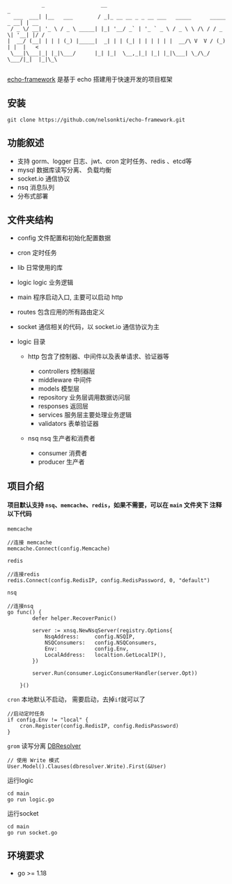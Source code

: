 ```
           _                  __                                             _    
  ___  ___| |__   ___        / _|_ __ __ _ _ __ ___   _____      _____  _ __| | __
 / _ \/ __| '_ \ / _ \ _____| |_| '__/ _` | '_ ` _ \ / _ \ \ /\ / / _ \| '__| |/ /
|  __/ (__| | | | (_) |_____|  _| | | (_| | | | | | |  __/\ V  V / (_) | |  |   < 
 \___|\___|_| |_|\___/      |_| |_|  \__,_|_| |_| |_|\___| \_/\_/ \___/|_|  |_|\_\
                                                                                  
```

[echo-framework](https://github.com/nelsonkti/echo-framework) 是基于 echo 搭建用于快速开发的项目框架

## 安装
```
git clone https://github.com/nelsonkti/echo-framework.git
```

## 功能叙述
- 支持 gorm、logger 日志、jwt、cron 定时任务、redis 、etcd等
- mysql 数据库读写分离、 负载均衡
- socket.io 通信协议
- nsq 消息队列
- 分布式部署

## 文件夹结构 
- config 文件配置和初始化配置数据
- cron 定时任务
- lib 日常使用的库
- logic logic 业务逻辑
- main 程序启动入口, 主要可以启动 http
- routes 包含应用的所有路由定义
- socket 通信相关的代码，以 socket.io 通信协议为主


- logic 目录
    - http 包含了控制器、中间件以及表单请求、验证器等
       - controllers 控制器层
       - middleware 中间件
       - models 模型层
       - repository 业务层调用数据访问层
       - responses 返回层
       - services 服务层主要处理业务逻辑
       - validators 表单验证器
      
    - nsq nsq 生产者和消费者
       - consumer 消费者
       - producer 生产者


## 项目介绍
#### 项目默认支持 `nsq`、`memcache`、`redis`，如果不需要，可以在 `main` 文件夹下 注释以下代码

`memcache` 
```
//连接 memcache
memcache.Connect(config.Memcache)
```

`redis` 
```
//连接redis
redis.Connect(config.RedisIP, config.RedisPassword, 0, "default")
```

`nsq` 
```
//连接nsq
go func() {
		defer helper.RecoverPanic()

		server := xnsq.NewNsqServer(registry.Options{
			NsqAddress:     config.NSQIP,
			NSQConsumers:   config.NSQConsumers,
			Env:            config.Env,
			LocalAddress:   localtion.GetLocalIP(),
		})

		server.Run(consumer.LogicConsumerHandler(server.Opt))

	}()
```

`cron` 本地默认不启动， 需要启动，去掉`if`就可以了
```
//启动定时任务
if config.Env != "local" {
    cron.Register(config.RedisIP, config.RedisPassword)
}
```

`grom` 读写分离 [DBResolver](https://gorm.io/zh_CN/docs/dbresolver.html)
```
// 使用 Write 模式
User.Model().Clauses(dbresolver.Write).First(&User)
```

运行logic
```
cd main
go run logic.go
```

运行socket
```
cd main
go run socket.go
```

## 环境要求 

- go >= 1.18

